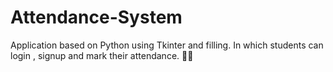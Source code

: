 # Attendance-System
Application based on Python using Tkinter and filling. In which students can login , signup and mark their attendance. 🧑‍🎓
